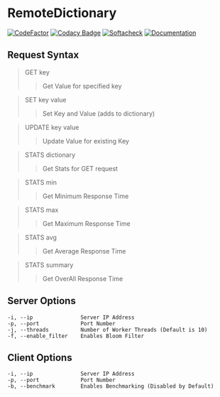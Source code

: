 # RemoteDictionary

[![CodeFactor](https://www.codefactor.io/repository/github/khubaibumer/remotedictionary/badge)](https://www.codefactor.io/repository/github/khubaibumer/remotedictionary)
[![Codacy Badge](https://app.codacy.com/project/badge/Grade/07ee2ee2ec934ddb8ae3491dd40a678e)](https://www.codacy.com/gh/khubaibumer/RemoteDictionary/dashboard?utm_source=github.com&amp;utm_medium=referral&amp;utm_content=khubaibumer/RemoteDictionary&amp;utm_campaign=Badge_Grade)
[![Softacheck](https://softacheck.com/app/repository/khubaibumer/RemoteDictionary/badge)](https://softacheck.com/app/repository/khubaibumer/RemoteDictionary/issues)
[![Documentation](https://softacheck.com/app/repository/khubaibumer/RemoteDictionary/documentation/badge)](https://softacheck.com/app/docs/khubaibumer/RemoteDictionary/)

## Request Syntax

> GET key
>> Get Value for specified key

> SET key value
>> Set Key and Value (adds to dictionary)

> UPDATE key value
>> Update Value for existing Key

> STATS dictionary
>> Get Stats for GET request

> STATS min
>> Get Minimum Response Time

> STATS max
>> Get Maximum Response Time

> STATS avg
>> Get Average Response Time

> STATS summary
>> Get OverAll Response Time

## Server Options

    -i, --ip               Server IP Address
    -p, --port             Port Number
    -j, --threads          Number of Worker Threads (Default is 10)
    -f, --enable_filter    Enables Bloom Filter

## Client Options

    -i, --ip               Server IP Address
    -p, --port             Port Number
    -b, --benchmark        Enables Benchmarking (Disabled by Default)
